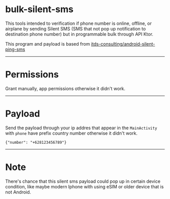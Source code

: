 # bulk-silent-sms

This tools intended to verification if phone number is online, offline, or airplane by sending Silent SMS (SMS that not pop up notification to destination phone number) but in programmable bulk through API Ktor.

This program and payload is based from [itds-consulting/android-silent-ping-sms](https://github.com/itds-consulting/android-silent-ping-sms)

---

# Permissions

Grant manually, app permissions otherwise it didn't work.

---

# Payload

Send the payload through your ip addres that appear in the `MainActivity` with `phone` have prefix country number otherwise it didn't work.

```
{"number": "+628123456789"}
```

---

# Note

There's chance that this silent sms payload could pop up in certain device condition, like maybe modern Iphone with using eSIM or older device that is not Android.
